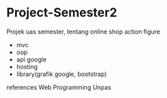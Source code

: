 # Project-Semester2
Projek uas semester, tentang online shop action figure
- mvc
- oop
- api google
- hosting
- library(grafik google, bootstrap)

references Web Programming Unpas
